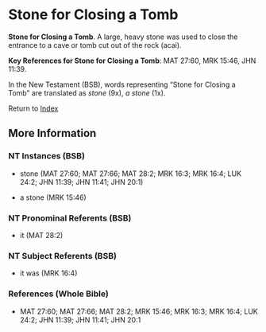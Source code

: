 # Stone for Closing a Tomb
**Stone for Closing a Tomb**. 
A large, heavy stone was used to close the entrance to a cave or tomb cut out of the rock (acai). 


**Key References for Stone for Closing a Tomb**: 
MAT 27:60, MRK 15:46, JHN 11:39. 




In the New Testament (BSB), words representing “Stone for Closing a Tomb” are translated as 
*stone* (9x), *a stone* (1x). 


Return to [Index](00-Index.md)

## More Information

### NT Instances (BSB)

* stone (MAT 27:60; MAT 27:66; MAT 28:2; MRK 16:3; MRK 16:4; LUK 24:2; JHN 11:39; JHN 11:41; JHN 20:1)

* a stone (MRK 15:46)



### NT Pronominal Referents (BSB)

* it (MAT 28:2)



### NT Subject Referents (BSB)

* it was (MRK 16:4)



### References (Whole Bible)

* MAT 27:60; MAT 27:66; MAT 28:2; MRK 15:46; MRK 16:3; MRK 16:4; LUK 24:2; JHN 11:39; JHN 11:41; JHN 20:1



